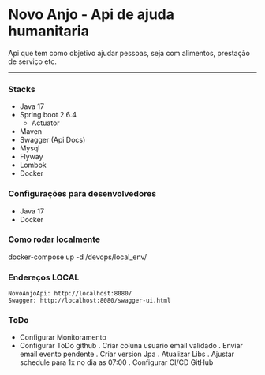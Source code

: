 # Novo Anjo - Api de ajuda humanitaria

Api que tem como objetivo ajudar pessoas, seja com alimentos, prestação de serviço etc.

---
### Stacks

* Java 17
* Spring boot 2.6.4
  * Actuator
* Maven
* Swagger (Api Docs)
* Mysql
* Flyway
* Lombok
* Docker

### Configurações para desenvolvedores

* Java 17
* Docker

### Como rodar localmente

docker-compose up -d /devops/local_env/

### Endereços LOCAL

    NovoAnjoApi: http://localhost:8080/
    Swagger: http://localhost:8080/swagger-ui.html

### ToDo

* Configurar Monitoramento
* Configurar ToDo github 
  . Criar coluna usuario email validado
  . Enviar email evento pendente
  . Criar version Jpa
  . Atualizar Libs
  . Ajustar schedule para 1x no dia as 07:00
  . Configurar CI/CD GitHub
